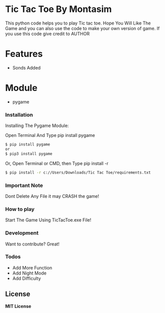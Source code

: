# Tic Tac Toe By Montasim

This python code helps you to play Tic tac toe. Hope You Will Like The Game and you can also use the code to make your own version of game. If you use this code give credit to AUTHOR

# Features

  - Sonds Added

 # Module
  - pygame

### Installation

Installing The Pygame Module:

Open Terminal And Type pip install pygame
```sh
$ pip install pygame
or
$ pip3 install pygame
```
Or, Open Terminal or CMD, then Type pip install -r <path to the game>

```sh
$ pip install -r c://Users/Downloads/Tic Tac Toe/requirements.txt
```
### Important Note
Dont Delete Any File it may CRASH the game!


### How to play
Start The Game Using TicTacToe.exe File!

### Development

Want to contribute? Great!

### Todos

 - Add More Function
 - Add Night Mode
 - Add Difficulty

License
----

**MIT License**


